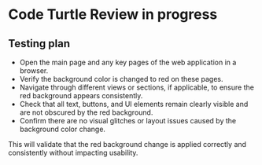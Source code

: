 # Code Turtle Review in progress

## Testing plan

- Open the main page and any key pages of the web application in a browser.
- Verify the background color is changed to red on these pages.
- Navigate through different views or sections, if applicable, to ensure the red background appears consistently.
- Check that all text, buttons, and UI elements remain clearly visible and are not obscured by the red background.
- Confirm there are no visual glitches or layout issues caused by the background color change.

This will validate that the red background change is applied correctly and consistently without impacting usability.